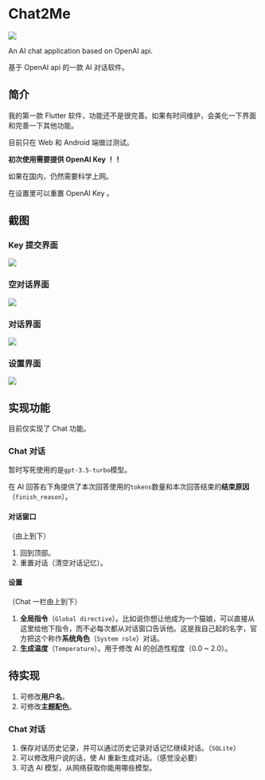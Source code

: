 # Chat2Me

![](https://github.com/YenalyLiew/Chat2Me/blob/master/assets/logo/ctm_launcher_round.png)

An AI chat application based on OpenAI api.

基于 OpenAI api 的一款 AI 对话软件。

## 简介

我的第一款 Flutter 软件，功能还不是很完善。如果有时间维护，会美化一下界面和完善一下其他功能。

目前只在 Web 和 Android 端做过测试。

**初次使用需要提供 OpenAI Key ！！**

如果在国内，仍然需要科学上网。

在设置里可以重置 OpenAI Key 。

## 截图

### Key 提交界面

![](https://github.com/YenalyLiew/Chat2Me/blob/master/screenshot/submit_interface.jpg)

### 空对话界面

![](https://github.com/YenalyLiew/Chat2Me/blob/master/screenshot/empty_chat_interface.jpg)

### 对话界面

![](https://github.com/YenalyLiew/Chat2Me/blob/master/screenshot/chat_interface.jpg)

### 设置界面

![](https://github.com/YenalyLiew/Chat2Me/blob/master/screenshot/settings_interface.jpg)

## 实现功能

目前仅实现了 Chat 功能。

### Chat 对话

暂时写死使用的是`gpt-3.5-turbo`模型。

在 AI 回答右下角提供了本次回答使用的`tokens`数量和本次回答结束的**结束原因**（`finish_reason`）。

#### 对话窗口

（由上到下）

1. 回到顶部。
2. 重置对话（清空对话记忆）。

#### 设置

（Chat 一栏由上到下）

1. **全局指令**（`Global directive`）。比如说你想让他成为一个猫娘，可以直接从这里给他下指令，而不必每次都从对话窗口告诉他。这是我自己起的名字，官方把这个称作**系统角色**（`System role`）对话。
2. **生成温度**（`Temperature`）。用于修改 AI 的创造性程度（0.0 ~ 2.0）。

## 待实现

1. 可修改**用户名**。
2. 可修改**主题配色**。

### Chat 对话

1. 保存对话历史记录，并可以通过历史记录对话记忆继续对话。（`SQLite`）
2. 可以修改用户说的话，使 AI 重新生成对话。（感觉没必要）
3. 可选 AI 模型，从网络获取你能用哪些模型。
